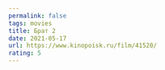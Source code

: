 ```yaml
---
permalink: false
tags: movies
title: Брат 2
date: 2021-05-17
url: https://www.kinopoisk.ru/film/41520/
rating: 5
---
```


